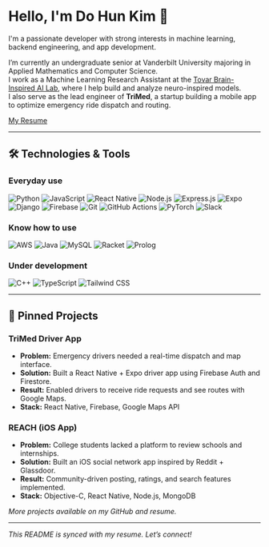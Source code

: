 # Hello, I'm Do Hun Kim 👋

I'm a passionate developer with strong interests in machine learning, backend engineering, and app development.

I’m currently an undergraduate senior at Vanderbilt University majoring in Applied Mathematics and Computer Science.  
I work as a Machine Learning Research Assistant at the [Tovar Brain-Inspired AI Lab](https://tovarlab.org/), where I help build and analyze neuro-inspired models.  
I also serve as the lead engineer of **TriMed**, a startup building a mobile app to optimize emergency ride dispatch and routing.

[My Resume](./Do_Hun_Kim_Resume)

---

## 🛠️ Technologies & Tools

### Everyday use
![Python](https://img.shields.io/badge/Python-3776AB?style=flat&logo=python&logoColor=white)
![JavaScript](https://img.shields.io/badge/JavaScript-F7DF1E?style=flat&logo=javascript&logoColor=black)
![React Native](https://img.shields.io/badge/React_Native-20232A?style=flat&logo=react&logoColor=61DAFB)
![Node.js](https://img.shields.io/badge/Node.js-339933?style=flat&logo=node.js&logoColor=white)
![Express.js](https://img.shields.io/badge/Express.js-000000?style=flat&logo=express&logoColor=white)
![Expo](https://img.shields.io/badge/Expo-000020?style=flat&logo=expo&logoColor=white)
![Django](https://img.shields.io/badge/Django-092E20?style=flat&logo=django&logoColor=white)
![Firebase](https://img.shields.io/badge/Firebase-FFCA28?style=flat&logo=firebase&logoColor=black)
![Git](https://img.shields.io/badge/Git-F05032?style=flat&logo=git&logoColor=white)
![GitHub Actions](https://img.shields.io/badge/GitHub_Actions-2088FF?style=flat&logo=github-actions&logoColor=white)
![PyTorch](https://img.shields.io/badge/PyTorch-EE4C2C?style=flat&logo=pytorch&logoColor=white)
![Slack](https://img.shields.io/badge/Slack-4A154B?style=flat&logo=slack&logoColor=white)

### Know how to use
![AWS](https://img.shields.io/badge/AWS-232F3E?style=flat&logo=amazon-aws&logoColor=white)
![Java](https://img.shields.io/badge/Java-007396?style=flat&logo=java&logoColor=white)
![MySQL](https://img.shields.io/badge/MySQL-4479A1?style=flat&logo=mysql&logoColor=white)
![Racket](https://img.shields.io/badge/Racket-9F1D20?style=flat&logo=racket&logoColor=white)
![Prolog](https://img.shields.io/badge/Prolog-742F2F?style=flat&logo=swipl&logoColor=white)

### Under development
![C++](https://img.shields.io/badge/C++-00599C?style=flat&logo=c%2B%2B&logoColor=white)
![TypeScript](https://img.shields.io/badge/TypeScript-3178C6?style=flat&logo=typescript&logoColor=white)
![Tailwind CSS](https://img.shields.io/badge/Tailwind_CSS-38B2AC?style=flat&logo=tailwind-css&logoColor=white)


---

## 📌 Pinned Projects

### TriMed Driver App
- **Problem:** Emergency drivers needed a real-time dispatch and map interface.
- **Solution:** Built a React Native + Expo driver app using Firebase Auth and Firestore.
- **Result:** Enabled drivers to receive ride requests and see routes with Google Maps.
- **Stack:** React Native, Firebase, Google Maps API

### REACH (iOS App)
- **Problem:** College students lacked a platform to review schools and internships.
- **Solution:** Built an iOS social network app inspired by Reddit + Glassdoor.
- **Result:** Community-driven posting, ratings, and search features implemented.
- **Stack:** Objective-C, React Native, Node.js, MongoDB

*More projects available on my GitHub and resume.*

---

*This README is synced with my resume. Let’s connect!*
